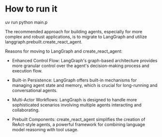 # How to run it

uv run python main.p

The recommended approach for building agents, especially for more complex and robust applications, is to migrate to LangGraph and utilize langgraph.prebuilt.create_react_agent.

Reasons for moving to LangGraph and create_react_agent:

* Enhanced Control Flow: LangGraph's graph-based architecture provides more granular control over the agent's decision-making process and execution flow.

* Built-in Persistence: LangGraph offers built-in mechanisms for managing agent state and memory, which is crucial for long-running and conversational agents.

* Multi-Actor Workflows: LangGraph is designed to handle more sophisticated scenarios involving multiple agents interacting and collaborating.

* Prebuilt Components: create_react_agent simplifies the creation of ReAct-style agents, a powerful framework for combining language model reasoning with tool usage.
